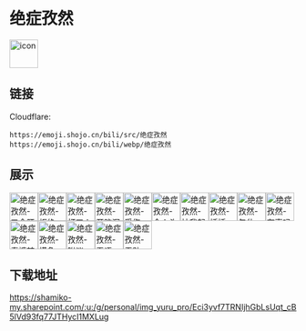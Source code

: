# 绝症孜然
<img src="https://emoji.shojo.cn/bili/src/绝症孜然/icon.png" width="50" height="50" alt="icon">

## 链接
Cloudflare:
```
https://emoji.shojo.cn/bili/src/绝症孜然
https://emoji.shojo.cn/bili/webp/绝症孜然
```
## 展示
<img src="https://emoji.shojo.cn/bili/src/绝症孜然/绝症孜然-叉会腰.png" width="50" height="50" alt="绝症孜然-叉会腰"><img src="https://emoji.shojo.cn/bili/src/绝症孜然/绝症孜然-拒绝.png" width="50" height="50" alt="绝症孜然-拒绝"><img src="https://emoji.shojo.cn/bili/src/绝症孜然/绝症孜然-打工人.png" width="50" height="50" alt="绝症孜然-打工人"><img src="https://emoji.shojo.cn/bili/src/绝症孜然/绝症孜然-开脑洞.png" width="50" height="50" alt="绝症孜然-开脑洞"><img src="https://emoji.shojo.cn/bili/src/绝症孜然/绝症孜然-受伤.png" width="50" height="50" alt="绝症孜然-受伤"><img src="https://emoji.shojo.cn/bili/src/绝症孜然/绝症孜然-令人头大.png" width="50" height="50" alt="绝症孜然-令人头大"><img src="https://emoji.shojo.cn/bili/src/绝症孜然/绝症孜然-扶我起来.png" width="50" height="50" alt="绝症孜然-扶我起来"><img src="https://emoji.shojo.cn/bili/src/绝症孜然/绝症孜然-捶捶.png" width="50" height="50" alt="绝症孜然-捶捶"><img src="https://emoji.shojo.cn/bili/src/绝症孜然/绝症孜然-午休.png" width="50" height="50" alt="绝症孜然-午休"><img src="https://emoji.shojo.cn/bili/src/绝症孜然/绝症孜然-有事吗.png" width="50" height="50" alt="绝症孜然-有事吗"><img src="https://emoji.shojo.cn/bili/src/绝症孜然/绝症孜然-泰裤辣.png" width="50" height="50" alt="绝症孜然-泰裤辣"><img src="https://emoji.shojo.cn/bili/src/绝症孜然/绝症孜然-摸鱼.png" width="50" height="50" alt="绝症孜然-摸鱼"><img src="https://emoji.shojo.cn/bili/src/绝症孜然/绝症孜然-附议.png" width="50" height="50" alt="绝症孜然-附议"><img src="https://emoji.shojo.cn/bili/src/绝症孜然/绝症孜然-无语.png" width="50" height="50" alt="绝症孜然-无语"><img src="https://emoji.shojo.cn/bili/src/绝症孜然/绝症孜然-无助.png" width="50" height="50" alt="绝症孜然-无助">

## 下载地址

https://shamiko-my.sharepoint.com/:u:/g/personal/img_yuru_pro/Eci3yvf7TRNIjhGbLsUqt_cB5lVd93fq77JTHycI1MXLug